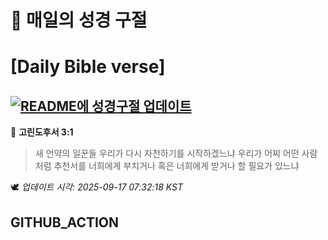 # 🙏 매일의 성경 구절
# [Daily Bible verse]
## [![README에 성경구절 업데이트](https://github.com/DONGSUKA/first_test/actions/workflows/update-readme-bible.yml/badge.svg)](https://github.com/DONGSUKA/first_test/actions/workflows/update-readme-bible.yml)
<!-- START_BIBLE_VERSE -->
📖 **고린도후서 3:1**
> 새 언약의 일꾼들 우리가 다시 자천하기를 시작하겠느냐 우리가 어찌 어떤 사람처럼 추천서를 너희에게 부치거나 혹은 너희에게 받거나 할 필요가 있느냐

🕊️ _업데이트 시각: 2025-09-17 07:32:18 KST_
  <!-- END_BIBLE_VERSE -->
## GITHUB_ACTION
